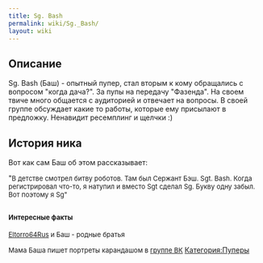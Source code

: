 ```yaml
---
title: Sg. Bash
permalink: wiki/Sg._Bash/
layout: wiki
---
```


## Описание

Sg. Bash (Баш) - опытный пупер, стал вторым к кому обращались с вопросом
"когда дача?". За пупы на передачу "Фазенда". На своем твиче много
общается с аудиторией и отвечает на вопросы. В своей группе обсуждает
какие то работы, которые ему присылают в предложку. Ненавидит ресемплинг
и щелчки :) 

## История ника

Вот как сам Баш об этом рассказывает:

"<span style="font-size:13px;">В детстве смотрел битву роботов. Там был
Сержант Бэш. Sgt. Bash. Когда регистрировал что-то, я натупил и вместо
Sgt сделал Sg. Букву одну забыл. Вот поэтому я Sg"</span>

## <span style="font-size:13px;">Интересные факты</span>

<span style="font-size:13px;">[Eltorro64Rus](https://www.youtube.com/user/Eltorro64Rus) и
Баш - родные братья</span>

<span style="font-size:13px;">Мама Баша пишет портреты карандашом
в [группе ВК](https://vk.com/public115884253) </span>
[Категория:Пуперы](Категория:Пуперы "wikilink")
